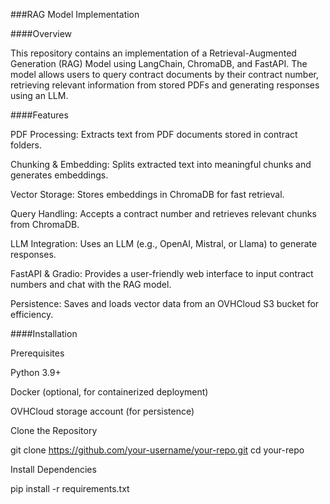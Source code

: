 ###RAG Model Implementation

####Overview

This repository contains an implementation of a Retrieval-Augmented Generation (RAG) Model using LangChain, ChromaDB, and FastAPI. The model allows users to query contract documents by their contract number, retrieving relevant information from stored PDFs and generating responses using an LLM.

####Features

PDF Processing: Extracts text from PDF documents stored in contract folders.

Chunking & Embedding: Splits extracted text into meaningful chunks and generates embeddings.

Vector Storage: Stores embeddings in ChromaDB for fast retrieval.

Query Handling: Accepts a contract number and retrieves relevant chunks from ChromaDB.

LLM Integration: Uses an LLM (e.g., OpenAI, Mistral, or Llama) to generate responses.

FastAPI & Gradio: Provides a user-friendly web interface to input contract numbers and chat with the RAG model.

Persistence: Saves and loads vector data from an OVHCloud S3 bucket for efficiency.

####Installation

Prerequisites

Python 3.9+

Docker (optional, for containerized deployment)

OVHCloud storage account (for persistence)

Clone the Repository

git clone https://github.com/your-username/your-repo.git
cd your-repo

Install Dependencies

pip install -r requirements.txt
